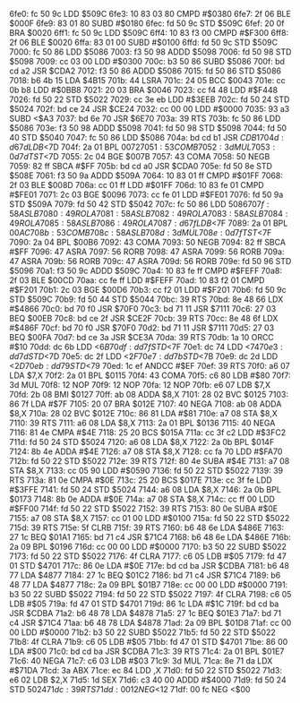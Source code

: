 6fe0: fc 50 9c     LDD    $509C
6fe3: 10 83 03 80  CMPD   #$0380
6fe7: 2f 06        BLE    $000F
6fe9: 83 01 80     SUBD   #$0180
6fec: fd 50 9c     STD    $509C
6fef: 20 0f        BRA    $0020
6ff1: fc 50 9c     LDD    $509C
6ff4: 10 83 f3 00  CMPD   #$F300
6ff8: 2f 06        BLE    $0020
6ffa: 83 01 00     SUBD   #$0100
6ffd: fd 50 9c     STD    $509C
7000: fc 50 86     LDD    $5086
7003: f3 50 98     ADDD   $5098
7006: fd 50 98     STD    $5098
7009: cc 03 00     LDD    #$0300
700c: b3 50 86     SUBD   $5086
700f: bd cd a2     JSR    $CDA2
7012: f3 50 86     ADDD   $5086
7015: fd 50 86     STD    $5086
7018: b6 4b 15     LDA    $4B15
701b: 44           LSRA
701c: 24 05        BCC    $0043
701e: cc 0b b8     LDD    #$0BB8
7021: 20 03        BRA    $0046
7023: cc f4 48     LDD    #$F448
7026: fd 50 22     STD    $5022
7029: cc 3e eb     LDD    #$3EEB
702c: fd 50 24     STD    $5024
702f: bd ce 24     JSR    $CE24
7032: cc 00 00     LDD    #$0000
7035: 93 a3        SUBD   <$A3
7037: bd 6e 70     JSR    $6E70
703a: 39           RTS
703b: fc 50 86     LDD    $5086
703e: f3 50 98     ADDD   $5098
7041: fd 50 98     STD    $5098
7044: fd 50 40     STD    $5040
7047: fc 50 86     LDD    $5086
704a: bd cd b1     JSR    $CDB1
704d: d6 7d        LDB    <$7D
704f: 2a 01        BPL    $0072
7051: 53           COMB
7052: 3d           MUL
7053: 0d 7d        TST    <$7D
7055: 2c 04        BGE    $007B
7057: 43           COMA
7058: 50           NEGB
7059: 82 ff        SBCA   #$FF
705b: bd cd a0     JSR    $CDA0
705e: fd 50 8e     STD    $508E
7061: f3 50 9a     ADDD   $509A
7064: 10 83 01 ff  CMPD   #$01FF
7068: 2f 03        BLE    $008D
706a: cc 01 ff     LDD    #$01FF
706d: 10 83 fe 01  CMPD   #$FE01
7071: 2c 03        BGE    $0096
7073: cc fe 01     LDD    #$FE01
7076: fd 50 9a     STD    $509A
7079: fd 50 42     STD    $5042
707c: fc 50 86     LDD    $5086
707f: 58           ASLB
7080: 49           ROLA
7081: 58           ASLB
7082: 49           ROLA
7083: 58           ASLB
7084: 49           ROLA
7085: 58           ASLB
7086: 49           ROLA
7087: d6 7f        LDB    <$7F
7089: 2a 01        BPL    $00AC
708b: 53           COMB
708c: 58           ASLB
708d: 3d           MUL
708e: 0d 7f        TST    <$7F
7090: 2a 04        BPL    $00B6
7092: 43           COMA
7093: 50           NEGB
7094: 82 ff        SBCA   #$FF
7096: 47           ASRA
7097: 56           RORB
7098: 47           ASRA
7099: 56           RORB
709a: 47           ASRA
709b: 56           RORB
709c: 47           ASRA
709d: 56           RORB
709e: fd 50 96     STD    $5096
70a1: f3 50 9c     ADDD   $509C
70a4: 10 83 fe ff  CMPD   #$FEFF
70a8: 2f 03        BLE    $00CD
70aa: cc fe ff     LDD    #$FEFF
70ad: 10 83 f2 01  CMPD   #$F201
70b1: 2c 03        BGE    $00D6
70b3: cc f2 01     LDD    #$F201
70b6: fd 50 9c     STD    $509C
70b9: fd 50 44     STD    $5044
70bc: 39           RTS
70bd: 8e 48 66     LDX    #$4866
70c0: bd 70 f0     JSR    $70F0
70c3: bd 71 11     JSR    $7111
70c6: 27 03        BEQ    $00EB
70c8: bd ce 2f     JSR    $CE2F
70cb: 39           RTS
70cc: 8e 48 6f     LDX    #$486F
70cf: bd 70 f0     JSR    $70F0
70d2: bd 71 11     JSR    $7111
70d5: 27 03        BEQ    $00FA
70d7: bd ce 3a     JSR    $CE3A
70da: 39           RTS
70db: 1a 10        ORCC   #$10
70dd: dc 6b        LDD    <$6B
70df: dd 7f        STD    <$7F
70e1: dc 74        LDD    <$74
70e3: dd 7d        STD    <$7D
70e5: dc 2f        LDD    <$2F
70e7: dd 7b        STD    <$7B
70e9: dc 2d        LDD    <$2D
70eb: dd 79        STD    <$79
70ed: 1c ef        ANDCC  #$EF
70ef: 39           RTS
70f0: a6 07        LDA    $7,X
70f2: 2a 01        BPL    $0115
70f4: 43           COMA
70f5: c6 80        LDB    #$80
70f7: 3d           MUL
70f8: 12           NOP
70f9: 12           NOP
70fa: 12           NOP
70fb: e6 07        LDB    $7,X
70fd: 2b 08        BMI    $0127
70ff: ab 08        ADDA   $8,X
7101: 28 02        BVC    $0125
7103: 86 7f        LDA    #$7F
7105: 20 07        BRA    $012E
7107: 40           NEGA
7108: ab 08        ADDA   $8,X
710a: 28 02        BVC    $012E
710c: 86 81        LDA    #$81
710e: a7 08        STA    $8,X
7110: 39           RTS
7111: a6 08        LDA    $8,X
7113: 2a 01        BPL    $0136
7115: 40           NEGA
7116: 81 4e        CMPA   #$4E
7118: 25 20        BCS    $015A
711a: cc 3f c2     LDD    #$3FC2
711d: fd 50 24     STD    $5024
7120: a6 08        LDA    $8,X
7122: 2a 0b        BPL    $014F
7124: 8b 4e        ADDA   #$4E
7126: a7 08        STA    $8,X
7128: cc fa 70     LDD    #$FA70
712b: fd 50 22     STD    $5022
712e: 39           RTS
712f: 80 4e        SUBA   #$4E
7131: a7 08        STA    $8,X
7133: cc 05 90     LDD    #$0590
7136: fd 50 22     STD    $5022
7139: 39           RTS
713a: 81 0e        CMPA   #$0E
713c: 25 20        BCS    $017E
713e: cc 3f fe     LDD    #$3FFE
7141: fd 50 24     STD    $5024
7144: a6 08        LDA    $8,X
7146: 2a 0b        BPL    $0173
7148: 8b 0e        ADDA   #$0E
714a: a7 08        STA    $8,X
714c: cc ff 00     LDD    #$FF00
714f: fd 50 22     STD    $5022
7152: 39           RTS
7153: 80 0e        SUBA   #$0E
7155: a7 08        STA    $8,X
7157: cc 01 00     LDD    #$0100
715a: fd 50 22     STD    $5022
715d: 39           RTS
715e: 5f           CLRB
715f: 39           RTS
7160: b6 48 6e     LDA    $486E
7163: 27 1c        BEQ    $01A1
7165: bd 71 c4     JSR    $71C4
7168: b6 48 6e     LDA    $486E
716b: 2a 09        BPL    $0196
716d: cc 00 00     LDD    #$0000
7170: b3 50 22     SUBD   $5022
7173: fd 50 22     STD    $5022
7176: 4f           CLRA
7177: c6 05        LDB    #$05
7179: fd 47 01     STD    $4701
717c: 86 0e        LDA    #$0E
717e: bd cd ba     JSR    $CDBA
7181: b6 48 77     LDA    $4877
7184: 27 1c        BEQ    $01C2
7186: bd 71 c4     JSR    $71C4
7189: b6 48 77     LDA    $4877
718c: 2a 09        BPL    $01B7
718e: cc 00 00     LDD    #$0000
7191: b3 50 22     SUBD   $5022
7194: fd 50 22     STD    $5022
7197: 4f           CLRA
7198: c6 05        LDB    #$05
719a: fd 47 01     STD    $4701
719d: 86 1c        LDA    #$1C
719f: bd cd ba     JSR    $CDBA
71a2: b6 48 78     LDA    $4878
71a5: 27 1c        BEQ    $01E3
71a7: bd 71 c4     JSR    $71C4
71aa: b6 48 78     LDA    $4878
71ad: 2a 09        BPL    $01D8
71af: cc 00 00     LDD    #$0000
71b2: b3 50 22     SUBD   $5022
71b5: fd 50 22     STD    $5022
71b8: 4f           CLRA
71b9: c6 05        LDB    #$05
71bb: fd 47 01     STD    $4701
71be: 86 00        LDA    #$00
71c0: bd cd ba     JSR    $CDBA
71c3: 39           RTS
71c4: 2a 01        BPL    $01E7
71c6: 40           NEGA
71c7: c6 03        LDB    #$03
71c9: 3d           MUL
71ca: 8e 71 da     LDX    #$71DA
71cd: 3a           ABX
71ce: ec 84        LDD    ,X
71d0: fd 50 22     STD    $5022
71d3: e6 02        LDB    $2,X
71d5: 1d           SEX
71d6: c3 40 00     ADDD   #$4000
71d9: fd 50 24     STD    $5024
71dc: 39           RTS
71dd: 00 12        NEG    <$12
71df: 00 fc        NEG    <$00
